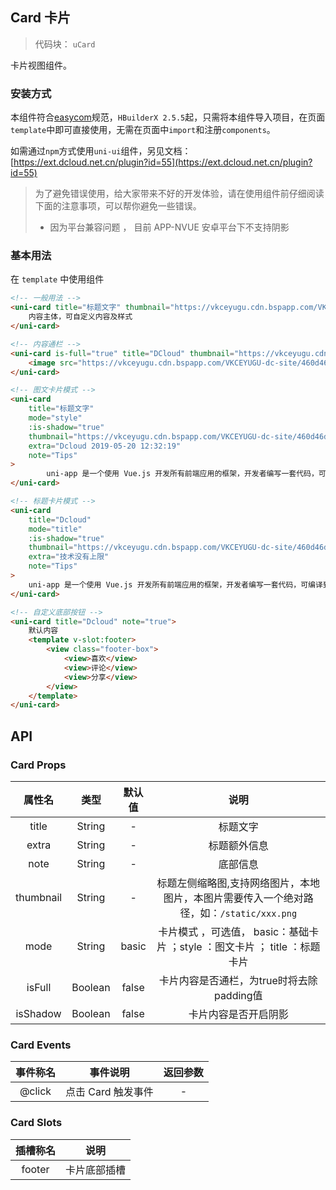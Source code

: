 

## Card 卡片
> 代码块： `uCard`


卡片视图组件。

### 安装方式

本组件符合[easycom](https://uniapp.dcloud.io/collocation/pages?id=easycom)规范，`HBuilderX 2.5.5`起，只需将本组件导入项目，在页面`template`中即可直接使用，无需在页面中`import`和注册`components`。

如需通过`npm`方式使用`uni-ui`组件，另见文档：[https://ext.dcloud.net.cn/plugin?id=55](https://ext.dcloud.net.cn/plugin?id=55)

> 为了避免错误使用，给大家带来不好的开发体验，请在使用组件前仔细阅读下面的注意事项，可以帮你避免一些错误。
> - 因为平台兼容问题 ， 目前 APP-NVUE 安卓平台下不支持阴影


### 基本用法

在 ``template`` 中使用组件

```html
<!-- 一般用法 -->
<uni-card title="标题文字" thumbnail="https://vkceyugu.cdn.bspapp.com/VKCEYUGU-dc-site/460d46d0-4fcc-11eb-8ff1-d5dcf8779628.png" extra="额外信息" note="Tips">
    内容主体，可自定义内容及样式
</uni-card>

<!-- 内容通栏 -->
<uni-card is-full="true" title="DCloud" thumbnail="https://vkceyugu.cdn.bspapp.com/VKCEYUGU-dc-site/460d46d0-4fcc-11eb-8ff1-d5dcf8779628.png" extra="2018.12.12" >
    <image src="https://vkceyugu.cdn.bspapp.com/VKCEYUGU-dc-site/460d46d0-4fcc-11eb-8ff1-d5dcf8779628.png" style="width: 100%;"></image>
</uni-card>

<!-- 图文卡片模式 -->
<uni-card
	title="标题文字"
	mode="style"
	:is-shadow="true"
	thumbnail="https://vkceyugu.cdn.bspapp.com/VKCEYUGU-dc-site/460d46d0-4fcc-11eb-8ff1-d5dcf8779628.png"
	extra="Dcloud 2019-05-20 12:32:19"
	note="Tips"
>
		uni-app 是一个使用 Vue.js 开发所有前端应用的框架，开发者编写一套代码，可编译到iOS、Android、H5、以及各种小程序等多个平台。即使不跨端，uni-app同时也是更好的小程序开发框架。
</uni-card>

<!-- 标题卡片模式 -->
<uni-card 
	title="Dcloud" 
	mode="title" 
	:is-shadow="true" 
	thumbnail="https://vkceyugu.cdn.bspapp.com/VKCEYUGU-dc-site/460d46d0-4fcc-11eb-8ff1-d5dcf8779628.png" 
	extra="技术没有上限" 
	note="Tips"
>
	uni-app 是一个使用 Vue.js 开发所有前端应用的框架，开发者编写一套代码，可编译到iOS、Android、H5、以及各种小程序等多个平台。即使不跨端，uni-app同时也是更好的小程序开发框架。
</uni-card>

<!-- 自定义底部按钮 -->
<uni-card title="Dcloud" note="true">
	默认内容
	<template v-slot:footer>
		<view class="footer-box">
			<view>喜欢</view>
			<view>评论</view>
			<view>分享</view>
		</view>
	</template>
</uni-card>
```

## API

### Card Props

|属性名			|类型		|默认值	|说明																			|
|:-:				|:-:		|:-:		|:-:																			|
|title			|String	|-			|标题文字																			|
|extra			|String	|-			|标题额外信息																		|
|note				|String	|-			|底部信息																			|
|thumbnail	|String	|-			|标题左侧缩略图,支持网络图片，本地图片，本图片需要传入一个绝对路径，如：`/static/xxx.png`	|
|mode				|String	|basic	|卡片模式 ，可选值， basic：基础卡片 ；style ：图文卡片 ； title ：标题卡片				|
|isFull			|Boolean|false	|卡片内容是否通栏，为true时将去除padding值											|
|isShadow		|Boolean|false	|卡片内容是否开启阴影																|


### Card Events

|事件称名	|事件说明						|返回参数	|
|:-:		|:-:							|:-:		|
|@click	|点击 Card 触发事件	|-			|


### Card Slots

|插槽称名	|说明				|
|:-:		|:-:				|
|footer	|卡片底部插槽 |